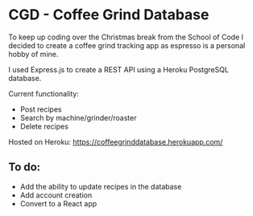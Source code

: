 # CGD - Coffee Grind Database

To keep up coding over the Christmas break from the School of Code I decided to create a coffee grind tracking app as espresso is a personal hobby of mine.

I used Express.js to create a REST API using a Heroku PostgreSQL database.

Current functionality:

- Post recipes
- Search by machine/grinder/roaster
- Delete recipes

Hosted on Heroku: https://coffeegrinddatabase.herokuapp.com/

## To do:

- Add the ability to update recipes in the database
- Add account creation
- Convert to a React app
